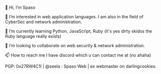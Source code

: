 👋 Hi, I’m Spaso

👀 I’m interested in web application languages. I am also in the field of CyberSec and network administration.

🌱 I’m currently learning Python, JavaScript, Ruby (it's yes dirty skidos the Ruby language really exists)

💞️ I’m looking to collaborate on web security & network administration.

📫 How to reach me I have discord which u can contact me at (no ahaha)
     
PGP: 0x27RW4C1I | @seela : Spaso Web | ex webmaster on darlingcookies.
 
 
